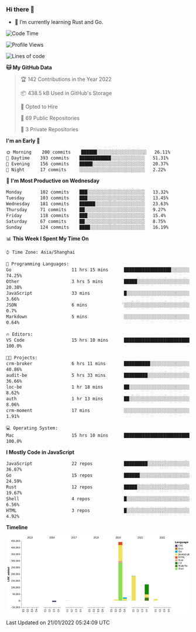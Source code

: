 ### Hi there 👋

- 🌱 I’m currently learning Rust and Go.

<!--START_SECTION:waka-->
![Code Time](http://img.shields.io/badge/Code%20Time-143%20hrs%2038%20mins-blue)

![Profile Views](http://img.shields.io/badge/Profile%20Views-0-blue)

![Lines of code](https://img.shields.io/badge/From%20Hello%20World%20I%27ve%20Written-796%20Thousand%20lines%20of%20code-blue)

**🐱 My GitHub Data** 

> 🏆 142 Contributions in the Year 2022
 > 
> 📦 438.5 kB Used in GitHub's Storage 
 > 
> 💼 Opted to Hire
 > 
> 📜 69 Public Repositories 
 > 
> 🔑 3 Private Repositories  
 > 
**I'm an Early 🐤** 

```text
🌞 Morning    200 commits    ██████░░░░░░░░░░░░░░░░░░░   26.11% 
🌆 Daytime    393 commits    ████████████░░░░░░░░░░░░░   51.31% 
🌃 Evening    156 commits    █████░░░░░░░░░░░░░░░░░░░░   20.37% 
🌙 Night      17 commits     ░░░░░░░░░░░░░░░░░░░░░░░░░   2.22%

```
📅 **I'm Most Productive on Wednesday** 

```text
Monday       102 commits    ███░░░░░░░░░░░░░░░░░░░░░░   13.32% 
Tuesday      103 commits    ███░░░░░░░░░░░░░░░░░░░░░░   13.45% 
Wednesday    181 commits    ██████░░░░░░░░░░░░░░░░░░░   23.63% 
Thursday     71 commits     ██░░░░░░░░░░░░░░░░░░░░░░░   9.27% 
Friday       118 commits    ███░░░░░░░░░░░░░░░░░░░░░░   15.4% 
Saturday     67 commits     ██░░░░░░░░░░░░░░░░░░░░░░░   8.75% 
Sunday       124 commits    ████░░░░░░░░░░░░░░░░░░░░░   16.19%

```


📊 **This Week I Spent My Time On** 

```text
⌚︎ Time Zone: Asia/Shanghai

💬 Programming Languages: 
Go                       11 hrs 15 mins      ██████████████████░░░░░░░   74.25% 
Other                    3 hrs 5 mins        █████░░░░░░░░░░░░░░░░░░░░   20.38% 
JavaScript               33 mins             █░░░░░░░░░░░░░░░░░░░░░░░░   3.66% 
JSON                     6 mins              ░░░░░░░░░░░░░░░░░░░░░░░░░   0.7% 
Markdown                 5 mins              ░░░░░░░░░░░░░░░░░░░░░░░░░   0.64%

🔥 Editors: 
VS Code                  15 hrs 10 mins      █████████████████████████   100.0%

🐱‍💻 Projects: 
crm-broker               6 hrs 11 mins       ██████████░░░░░░░░░░░░░░░   40.86% 
audit-be                 5 hrs 33 mins       █████████░░░░░░░░░░░░░░░░   36.66% 
loc-be                   1 hr 18 mins        ██░░░░░░░░░░░░░░░░░░░░░░░   8.62% 
auth                     1 hr 13 mins        ██░░░░░░░░░░░░░░░░░░░░░░░   8.06% 
crm-moment               17 mins             ░░░░░░░░░░░░░░░░░░░░░░░░░   1.91%

💻 Operating System: 
Mac                      15 hrs 10 mins      █████████████████████████   100.0%

```

**I Mostly Code in JavaScript** 

```text
JavaScript               22 repos            █████████░░░░░░░░░░░░░░░░   36.07% 
Go                       15 repos            ██████░░░░░░░░░░░░░░░░░░░   24.59% 
Rust                     12 repos            █████░░░░░░░░░░░░░░░░░░░░   19.67% 
Shell                    4 repos             █░░░░░░░░░░░░░░░░░░░░░░░░   6.56% 
HTML                     3 repos             █░░░░░░░░░░░░░░░░░░░░░░░░   4.92%

```


**Timeline**

![Chart not found](https://raw.githubusercontent.com/elton/elton/main/charts/bar_graph.png) 


 Last Updated on 21/01/2022 05:24:09 UTC
<!--END_SECTION:waka-->

<!--
**elton/elton** is a ✨ _special_ ✨ repository because its `README.md` (this file) appears on your GitHub profile.

Here are some ideas to get you started:

- 🔭 I’m currently working on ...
- 🌱 I’m currently learning ...
- 👯 I’m looking to collaborate on ...
- 🤔 I’m looking for help with ...
- 💬 Ask me about ...
- 📫 How to reach me: ...
- 😄 Pronouns: ...
- ⚡ Fun fact: ...
-->
